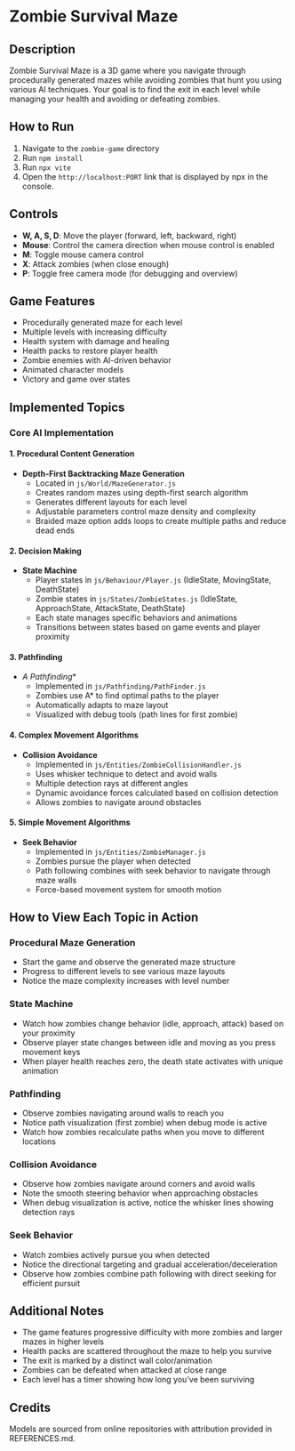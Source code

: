 # Zombie Survival Maze

## Description
Zombie Survival Maze is a 3D game where you navigate through procedurally generated mazes while avoiding zombies that hunt you using various AI techniques. Your goal is to find the exit in each level while managing your health and avoiding or defeating zombies.

## How to Run
1. Navigate to the `zombie-game` directory
2. Run `npm install`
3. Run `npx vite`
4. Open the `http://localhost:PORT` link that is displayed by npx in the console.

## Controls
- **W, A, S, D**: Move the player (forward, left, backward, right)
- **Mouse**: Control the camera direction when mouse control is enabled
- **M**: Toggle mouse camera control
- **X**: Attack zombies (when close enough)
- **P**: Toggle free camera mode (for debugging and overview)

## Game Features
- Procedurally generated maze for each level
- Multiple levels with increasing difficulty
- Health system with damage and healing
- Health packs to restore player health
- Zombie enemies with AI-driven behavior
- Animated character models
- Victory and game over states

## Implemented Topics

### Core AI Implementation

#### 1. Procedural Content Generation
- **Depth-First Backtracking Maze Generation**
  - Located in `js/World/MazeGenerator.js`
  - Creates random mazes using depth-first search algorithm
  - Generates different layouts for each level
  - Adjustable parameters control maze density and complexity
  - Braided maze option adds loops to create multiple paths and reduce dead ends

#### 2. Decision Making
- **State Machine**
  - Player states in `js/Behaviour/Player.js` (IdleState, MovingState, DeathState)
  - Zombie states in `js/States/ZombieStates.js` (IdleState, ApproachState, AttackState, DeathState)
  - Each state manages specific behaviors and animations
  - Transitions between states based on game events and player proximity

#### 3. Pathfinding
- **A* Pathfinding**
  - Implemented in `js/Pathfinding/PathFinder.js`
  - Zombies use A* to find optimal paths to the player
  - Automatically adapts to maze layout
  - Visualized with debug tools (path lines for first zombie)

#### 4. Complex Movement Algorithms
- **Collision Avoidance**
  - Implemented in `js/Entities/ZombieCollisionHandler.js`
  - Uses whisker technique to detect and avoid walls
  - Multiple detection rays at different angles
  - Dynamic avoidance forces calculated based on collision detection
  - Allows zombies to navigate around obstacles

#### 5. Simple Movement Algorithms
- **Seek Behavior**
  - Implemented in `js/Entities/ZombieManager.js`
  - Zombies pursue the player when detected
  - Path following combines with seek behavior to navigate through maze walls
  - Force-based movement system for smooth motion

## How to View Each Topic in Action

### Procedural Maze Generation
- Start the game and observe the generated maze structure
- Progress to different levels to see various maze layouts
- Notice the maze complexity increases with level number

### State Machine
- Watch how zombies change behavior (idle, approach, attack) based on your proximity
- Observe player state changes between idle and moving as you press movement keys
- When player health reaches zero, the death state activates with unique animation

### Pathfinding
- Observe zombies navigating around walls to reach you
- Notice path visualization (first zombie) when debug mode is active
- Watch how zombies recalculate paths when you move to different locations

### Collision Avoidance
- Observe how zombies navigate around corners and avoid walls
- Note the smooth steering behavior when approaching obstacles
- When debug visualization is active, notice the whisker lines showing detection rays

### Seek Behavior
- Watch zombies actively pursue you when detected
- Notice the directional targeting and gradual acceleration/deceleration
- Observe how zombies combine path following with direct seeking for efficient pursuit

## Additional Notes
- The game features progressive difficulty with more zombies and larger mazes in higher levels
- Health packs are scattered throughout the maze to help you survive
- The exit is marked by a distinct wall color/animation
- Zombies can be defeated when attacked at close range
- Each level has a timer showing how long you've been surviving

## Credits
Models are sourced from online repositories with attribution provided in REFERENCES.md.